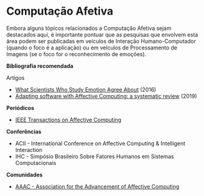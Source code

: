 
# Computação Afetiva

Embora alguns tópicos relacionados a Computação Afetiva sejam destacados aqui, é importante pontuar que as pesquisas que envolvem esta área podem ser publicadas em veículos de Interação Humano-Computador (quando o foco é a aplicação) ou em veículos de Processamento de Imagens (se o foco for o reconhecimento de emoções).



**Bibliografia recomendada**

Artigos

- [What Scientists Who Study Emotion Agree About](http://www.ncbi.nlm.nih.gov/pubmed/26817724) (2016)
- [Adapting software with Affective Computing: a systematic review](https://ieeexplore.ieee.org/abstract/document/8656550) (2019)

**Periódicos**
- [IEEE Transactions on Affective Computing]([https://www.computer.org/csdl/journal/ta](https://www.computer.org/csdl/journal/ta))

**Conferências**

- ACII - International Conference on Affective Computing & Intelligent Interaction
 - IHC - Simpósio Brasileiro Sobre Fatores Humanos em Sistemas Computacionais

**Comunidades**

- [AAAC - Association for the Advancement of Affective Computing](http://emotion-research.org/)
